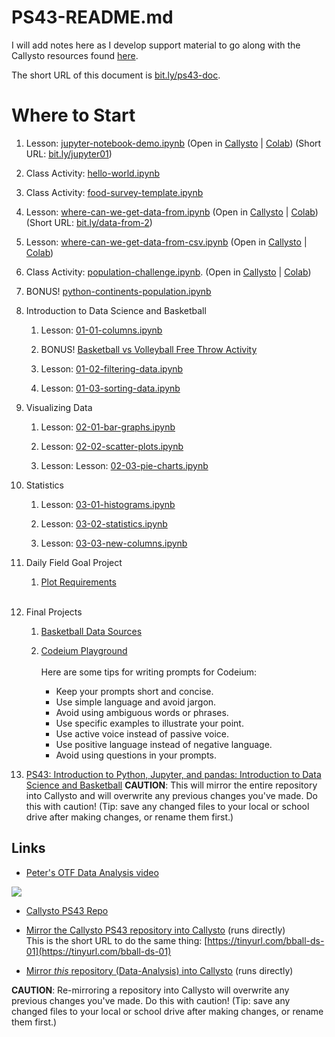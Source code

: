 # PS43-README.md

I will add notes here as I develop support material to go along with the Callysto resources found [here](https://github.com/callysto/basketball-and-data-science).

The short URL of this document is [bit.ly/ps43-doc](https://bit.ly/ps43-doc).

# Where to Start

1. Lesson: [jupyter-notebook-demo.ipynb](Demos/jupyter-notebook-demo.ipynb) (Open in [Callysto](https://hub.callysto.ca/jupyter/hub/user-redirect/git-pull?repo=https://github.com/pbeens/Data-Analysis&branch=main&subPath=Demos/jupyter-notebook-demo.ipynb&depth=1) | [Colab](https://githubtocolab.com/pbeens/Data-Analysis/blob/main/Demos/jupyter-notebook-demo.ipynb)) (Short URL: [bit.ly/jupyter01](https://bit.ly/jupyter01))

1. Class Activity: [hello-world.ipynb](Misc/hello-world.ipynb)

1. Class Activity: [food-survey-template.ipynb](Misc/food-survey-template.ipynb)

1. Lesson: [where-can-we-get-data-from.ipynb](Demos/where-can-we-get-data-from.ipynb) (Open in [Callysto](https://hub.callysto.ca/jupyter/hub/user-redirect/git-pull?repo=https://github.com/pbeens/Data-Analysis&branch=main&subPath=Demos/where-can-we-get-data-from.ipynb&depth=1) | [Colab](https://githubtocolab.com/pbeens/Data-Analysis/blob/main/Demos/where-can-we-get-data-from.ipynb)) (Short URL: [bit.ly/data-from-2](https://bit.ly/data-from-2))

1. Lesson: [where-can-we-get-data-from-csv.ipynb](Demos/where-can-we-get-data-from-csv.ipynb) (Open in [Callysto](https://hub.callysto.ca/jupyter/hub/user-redirect/git-pull?repo=https://github.com/pbeens/Data-Analysis&branch=main&subPath=Demos/where-can-we-get-data-from-csv.ipynb&depth=1) | [Colab](https://githubtocolab.com/pbeens/Data-Analysis/blob/main/Demos/where-can-we-get-data-from-csv.ipynb))

2. Class Activity: [population-challenge.ipynb](Plotly/Challenges/population-challenge.ipynb). (Open in [Callysto](https://hub.callysto.ca/jupyter/hub/user-redirect/git-pull?repo=https://github.com/pbeens/Data-Analysis&branch=main&subPath=Plotly/Challenges/population-challenge.ipynb&depth=1) | [Colab](https://githubtocolab.com/pbeens/Data-Analysis/blob/main/Plotly/Challenges/population-challenge.ipynb)) 

3. BONUS! [python-continents-population.ipynb](Demos/python-continents-population.ipynb)

4. Introduction to Data Science and Basketball

   1. Lesson: [01-01-columns.ipynb](BADS/01-Intro/01-01-columns.ipynb)

   2. BONUS! [Basketball vs Volleyball Free Throw Activity](Demos/bb-vs-vb-activity/bb-vs-vb.md)

   3. Lesson: [01-02-filtering-data.ipynb](BADS/01-Intro/01-02-filtering-data.ipynb)

   4. Lesson: [01-03-sorting-data.ipynb](BADS/01-Intro/01-03-sorting-data.ipynb)

5. Visualizing Data

   1. Lesson: [02-01-bar-graphs.ipynb](BADS/02-visualize/02-01-bar-graphs.ipynb)

   2. Lesson: [02-02-scatter-plots.ipynb](BADS/02-visualize/02-02-scatter-plots.ipynb)

   3. Lesson: Lesson: [02-03-pie-charts.ipynb](BADS/02-visualize/02-03-pie-charts.ipynb)

6. Statistics

   1. Lesson: [03-01-histograms.ipynb](BADS/03-statistics/03-01-histograms.ipynb)

   2. Lesson: [03-02-statistics.ipynb](BADS/03-statistics/03-02-statistics.ipynb)

   3. Lesson: [03-03-new-columns.ipynb](BADS/03-statistics/03-03-new-columns.ipynb)

7. Daily Field Goal Project

   1. [Plot Requirements](BADS/personal-fg-stats-reqts.md)

   <br>

8. Final Projects

   1. [Basketball Data Sources](Data/basketball-data-sources.md)

   2. [Codeium Playground](https://codeium.com/playground) <br><br>Here are some tips for writing prompts for Codeium:
      - Keep your prompts short and concise.
      - Use simple language and avoid jargon.
      - Avoid using ambiguous words or phrases.
      - Use specific examples to illustrate your point.
      - Use active voice instead of passive voice.
      - Use positive language instead of negative language.
      - Avoid using questions in your prompts.

9.  [PS43: Introduction to Python, Jupyter, and pandas: Introduction to Data Science and Basketball](https://hub.callysto.ca/jupyter/hub/user-redirect/git-pull?repo=https%3A%2F%2Fgithub.com%2Fcallysto%2Fbasketball-and-data-science&branch=main&subPath=content/01-introduction.ipynb&depth=1) **CAUTION**: This will mirror the entire  repository into Callysto and will overwrite any previous changes you've made. Do this with caution! (Tip: save any changed files to your local or school drive after making changes, or rename them first.)

## Links

- [Peter's OTF Data Analysis video](https://youtu.be/r8D1DU5hmUM)

[![](https://markdown-videos.vercel.app/youtube/r8D1DU5hmUM)](https://youtu.be/r8D1DU5hmUM)

- [Callysto PS43 Repo](https://github.com/callysto/basketball-and-data-science)
  
- [Mirror the Callysto PS43 repository into Callysto](https://hub.callysto.ca/jupyter/hub/user-redirect/git-pull?repo=https%3A%2F%2Fgithub.com%2Fcallysto%2Fbasketball-and-data-science&branch=main&subPath=content/01-introduction.ipynb&depth=1) (runs directly)
<br>This is the short URL to do the same thing: [https://tinyurl.com/bball-ds-01](https://tinyurl.com/bball-ds-01)

- [Mirror *this* repository (Data-Analysis) into Callysto](https://hub.callysto.ca/jupyter/hub/user-redirect/git-pull?repo=https://github.com/pbeens/Data-Analysis) (runs directly) 
  
**CAUTION**: Re-mirroring a repository into Callysto will overwrite any previous changes you've made. Do this with caution! (Tip: save any changed files to your local or school drive after making changes, or rename them first.)
